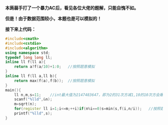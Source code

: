 **本蒟蒻手打了一个暴力AC后，看见各位大佬的题解，只能自愧不如。**

**但是！由于数据范围较小，本题也是可以模拟的！**

**接下来上代码：**
```cpp
#include<cmath>
#include<cstdio>
#include<algorithm>
using namespace std;
typedef long long ll;
inline ll f(ll a){
    return a?f(a/10)+1:0;	//按照题意模拟
}
inline ll f(ll a,ll b){
    return max(f(a),f(b));	//按照题意模拟
}
main(){
    ll n,m,s=11;	//int最大值为2147483647，即为2的31次方减1,10的10次方会爆
    scanf("%lld",&n);
    m=sqrt(n);
    for(register ll i=1;i<=m;++i)if(n%i==0)s=min(s,f(i,n/i));	//按照题意模拟
    printf("%lld",s);
}
```